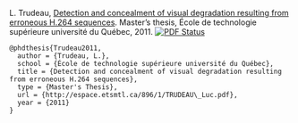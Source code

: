 L. Trudeau, [Detection and concealment of visual degradation resulting from erroneous H.264
sequences](https://www.sharelatex.com/github/repos/luctrudeau/Publications/builds/latest/output.pdf). Master’s thesis, École de technologie supérieure université du Québec, 2011. [![PDF Status](https://www.sharelatex.com/github/repos/luctrudeau/Publications/builds/latest/badge.svg)](https://www.sharelatex.com/github/repos/luctrudeau/Publications/builds/latest/output.pdf)

```
@phdthesis{Trudeau2011,
  author = {Trudeau, L.},
  school = {École de technologie supérieure université du Québec},
  title = {Detection and concealment of visual degradation resulting from erroneous H.264 sequences},
  type = {Master's Thesis},
  url = {http://espace.etsmtl.ca/896/1/TRUDEAU\_Luc.pdf},
  year = {2011}
}
```
